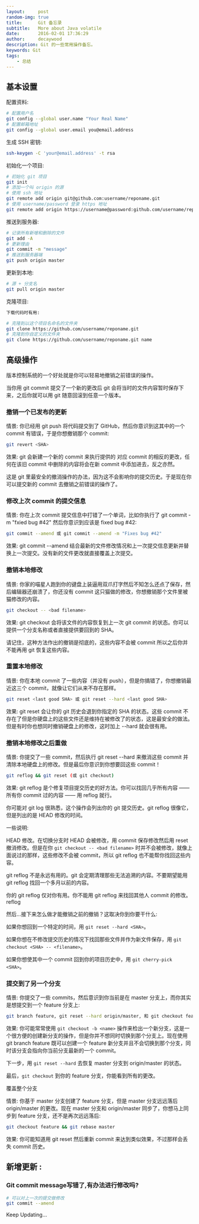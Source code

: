 ```yaml
---
layout:     post
random-img: true
title:      Git 备忘录
subtitle:   More about Java volatile
date:       2016-02-01 17:36:29
author:     decaywood
description: Git 的一些常用操作备忘。
keywords: Git
tags:
    - 总结
---
```


## 基本设置

配置资料:

```bash
# 配置用户名
git config --global user.name "Your Real Name"
# 配置邮箱地址
git config --global user.email you@email.address
```

生成 SSH 密钥:

```bash
ssh-keygen -C 'your@email.address' -t rsa
```

初始化一个项目:

```bash
# 初始化 git 项目
git init
# 添加一个叫 origin 的源
# 使用 ssh 地址
git remote add origin git@github.com:username/reponame.git
# 使用 username/password 登录 https 地址
git remote add origin https://username@password:github.com/username/reponame.git
```

推送到服务器:

```bash
# 记录所有新增和删除的文件
git add -A
# 更新理由
git commit -m "message"
# 推送到服务器端
git push origin master
```

更新到本地:

```bash
# 源 + 分支名
git pull origin master
```

克隆项目:

```bash
下载代码时有用:

# 克隆到以这个项目名命名的文件夹
git clone https://github.com/username/reponame.git
# 克隆到你自定义的文件夹
git clone https://github.com/username/reponame.git name
```

## 高级操作

版本控制系统的一个好处就是你可以轻易地撤销之前错误的操作。

当你用 git commit 提交了一个新的更改后 git 会将当时的文件内容暂时保存下来，之后你就可以用 git 随意回滚到任意一个版本。

### 撤销一个已发布的更新

情景: 你已经用 git push 将代码提交到了 GitHub，然后你意识到这其中的一个 commit 有错误，于是你想撤销那个 commit:

```bash
git revert <SHA>
```

效果: git 会新建一个新的 commit 来执行提供的 对应 commit 的相反的更改，任何在该旧 commit 中删除的内容将会在新 commit 中添加进去，反之亦然。

这是 git 里最安全的撤消操作的办法，因为这不会影响你的提交历史。于是现在你可以提交新的 commit 去撤销之前错误的操作了。

### 修改上次 commit 的提交信息

情景: 你在上次 commit 提交信息中打错了一个单词，比如你执行了 git commit -m "fxied bug #42" 然后你意识到应该是 fixed bug #42:

```bash
git commit --amend 或 git commit --amend -m "Fixes bug #42"
```

效果: git commit --amend 结合最新的文件修改情况和上一次提交信息更新并替换上一次提交。没有新的文件更改就直接覆盖上次提交。

### 撤销本地修改

情景: 你家的喵星人跑到你的键盘上装逼用双爪打字然后不知怎么还点了保存，然后编辑器还崩溃了，你还没有 commit 这只猫做的修改，你想撤销那个文件里被猫修改的内容。

```bash
git checkout -- <bad filename>
```

效果: git checkout 会将该文件的内容恢复到上一次 git commit 的状态。你可以提供一个分支名称或者直接提供要回到的 SHA。

请记住，这种方法作出的撤销是彻底的，这些内容不会被 commit 所以之后你并不能再用 git 恢复这些内容。

### 重置本地修改

情景: 你在本地 commit 了一些内容（并没有 push），但是你搞错了，你想撤销最近这三个 commit，就像让它们从来不存在那样。

```bash
git reset <last good SHA> 或 git reset --hard <last good SHA>
```

效果: git reset 会让你的 git 历史会退到你指定的 SHA 的状态。这些 commit 不存在了但是你硬盘上的这些文件还是维持在被修改了的状态，这是最安全的做法。但是有时你也想同时撤销硬盘上的修改，这时加上 --hard 就会很有用。

### 撤销本地修改之后重做

情景: 你提交了一些 commit，然后执行 git reset --hard 来撤消这些 commit 并清除本地硬盘上的修改。但是最后你意识到你想要回这些 commit！

```bash
git reflog && git reset (或 git checkout)
```

效果: git reflog 是个修复项目提交历史的好方法。你可以找回几乎所有内容 —— 所有你 commit 过的内容 —— 用 reflog 就行。

你可能对 git log 很熟悉，这个操作会列出你的 git 提交历史。git reflog 很像它，但是列出的是 HEAD 修改的时间。

一些说明:

HEAD 修改。在切换分支时 HEAD 会被修改，用 commit 保存修改然后用 reset 撤消修改。但是在你 ```git checkout -- <bad filename>``` 时并不会被修改，就像上面说过的那样，这些修改不会被 commit，所以 git reflog 也不能帮你找回这些内容。

git reflog 不是永远有用的。git 会定期清理那些无法追溯的内容。不要期望能用 git reflog 找回一个多月以前的内容。

你的 git reflog 仅对你有用。你不能用 git reflog 来找回其他人 commit 的修改。
reflog

然后…接下来怎么做才能撤销之前的撤销？这取决你到你要干什么:

如果你想回到一个特定的时间，用 ```git reset --hard <SHA>```。

如果你想在不修改提交历史的情况下找回那些文件并作为新文件保存，用 ```git checkout <SHA> -- <filename>```。

如果你想使其中一个 commit 回到你的项目历史中，用 ```git cherry-pick <SHA>```。

### 提交到了另一个分支

情景: 你提交了一些 commits，然后意识到你当前是在 master 分支上，而你其实是想提交到一个 feature 分支上:

```bash
git branch feature, git reset --hard origin/master, 和 git checkout feature
```

效果: 你可能常常使用 ```git checkout -b <name>``` 操作来检出一个新分支，这是一个很方便的创建新分支的操作，但是你并不想同时切换到那个分支上。现在使用 git branch feature 既可以创建一个 feature 新分支并且不会切换到那个分支，同时该分支会指向你当前分支最新的一个 commit。

下一步，用 ```git reset --hard``` 去恢复 master 分支到 origin/master 的状态。

最后，```git checkout``` 到你的 feature 分支，你能看到所有的更改。

覆盖整个分支

情景: 你基于 master 分支创建了 feature 分支，但是 master 分支远远落后 origin/master 的更改。现在 master 分支和 origin/master 同步了，你想马上同步到 feature 分支，还不是再次远远落后:

```bash
git checkout feature && git rebase master
```

效果: 你可能知道用 git reset 然后重新 commit 来达到类似效果，不过那样会丢失 commit 历史。

## 新增更新 :

### Git commit message写错了,有办法进行修改吗?

```bash
# 可以对上一次的提交做修改
git commit --amend
```

Keep Updating…
